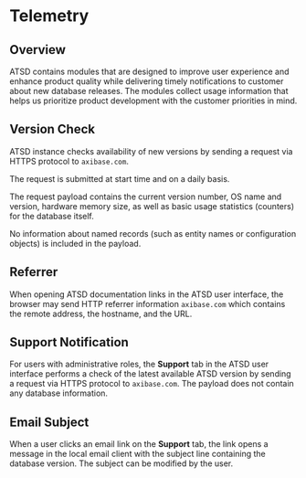 # Telemetry

## Overview

ATSD contains modules that are designed to improve user experience and enhance product quality while delivering timely notifications to customer about new database releases. The modules collect usage information that helps us prioritize product development with the customer priorities in mind.

## Version Check

ATSD instance checks availability of new versions by sending a request via HTTPS protocol to `axibase.com`.

The request is submitted at start time and on a daily basis.

The request payload contains the current version number, OS name and version, hardware memory size, as well as basic usage statistics (counters) for the database itself.

No information about named records (such as entity names or configuration objects) is included in the payload.

## Referrer

When opening ATSD documentation links in the ATSD user interface, the browser may send HTTP referrer information `axibase.com` which contains the remote address, the hostname, and the URL.

## Support Notification

For users with administrative roles, the **Support** tab in the ATSD user interface performs a check of the latest available ATSD version by sending a request via HTTPS protocol to `axibase.com`. The payload does not contain any database information.

## Email Subject

When a user clicks an email link on the **Support** tab, the link opens a message in the local email client with the subject line containing the database version. The subject can be modified by the user.